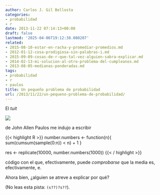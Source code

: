 ```yaml
---
author: Carlos J. Gil Bellosta
categories:
- probabilidad
- r
date: 2013-11-22 07:14:13+00:00
draft: false
lastmod: '2025-04-06T19:12:38.080207'
related:
- 2015-08-10-estar-en-racha-y-promediar-promedios.md
- 2012-01-12-cosa-prodigiosa-sin-palabras-i.md
- 2015-09-09-cosas-de-r-que-tal-vez-alguien-sabra-explicar.md
- 2014-02-13-mi-solucion-al-otro-problema-del-cumpleanos.md
- 2013-08-05-medianas-ponderadas.md
tags:
- probabilidad
- r
- paulos
title: Un pequeño problema de probabilidad
url: /2013/11/22/un-pequeno-problema-de-probabilidad/
---
```


El _tuit_

[![](/wp-uploads/2013/11/john_allen_paulos_e.png#center)
](/wp-uploads/2013/11/john_allen_paulos_e.png#center)

de John Allen Paulos me indujo a escribir

{{< highlight R >}}
number.numbers <- function(n){
  sum(cumsum(sample(0:n)) < n) + 1
}

res <- replicate(10000, number.numbers(1000))
{{< / highlight >}}

código con el que, efectivamente, puede _comprobarse_ que la media es, efectivamente, e.

Ahora bien, ¿alguien se atreve a explicar por qué?

(No leas esta pista: `(s??)?s??`).